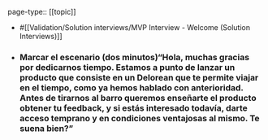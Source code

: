 page-type:: [[topic]]

- #[[Validation/Solution interviews/MVP Interview - Welcome (Solution Interviews)]]

- ### Marcar el escenario (dos minutos)“Hola, muchas gracias por dedicarnos tiempo. Estamos a punto de lanzar un producto que consiste en un Delorean que te permite viajar en el tiempo, como ya hemos hablado con anterioridad. Antes de tirarnos al barro queremos enseñarte el producto obtener tu feedback, y si estás interesado todavía, darte acceso temprano y en condiciones ventajosas al mismo. Te suena bien?”



